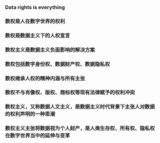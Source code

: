 ### Data rights is everything
### 数权是人在数字世界的权利
### 数权是数据主义下的人权宣言
### 数权主义是数据主义负面影响的解决方案
### 数权包括数字身份权、数据财产权、数据隐私权
### 数权继承人权的精神内涵与所有主张
### 数权不与肖像权、版权、商标权等现有法律赋予的权利冲突
### 数权主义，又称数据人文主义，是数据主义时代背景下主张人对数据的权利声明的一种思潮
### 数权主义主张将数据视为个人财产，是人类生存权、所有权、隐私权在数字世界当中的延伸与变革
